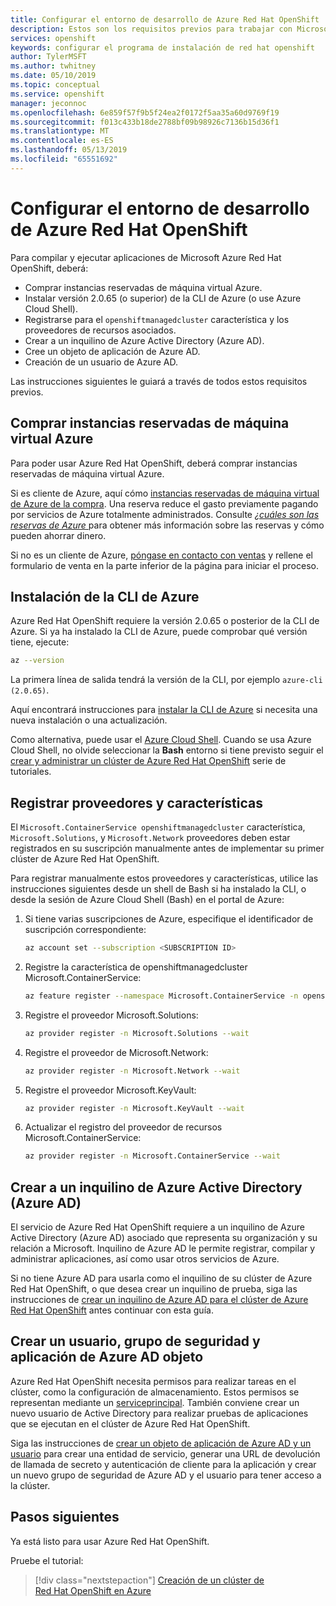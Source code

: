 ```yaml
---
title: Configurar el entorno de desarrollo de Azure Red Hat OpenShift | Microsoft Docs
description: Estos son los requisitos previos para trabajar con Microsoft Azure Red Hat OpenShift.
services: openshift
keywords: configurar el programa de instalación de red hat openshift
author: TylerMSFT
ms.author: twhitney
ms.date: 05/10/2019
ms.topic: conceptual
ms.service: openshift
manager: jeconnoc
ms.openlocfilehash: 6e859f57f9b5f24ea2f0172f5aa35a60d9769f19
ms.sourcegitcommit: f013c433b18de2788bf09b98926c7136b15d36f1
ms.translationtype: MT
ms.contentlocale: es-ES
ms.lasthandoff: 05/13/2019
ms.locfileid: "65551692"
---
```

# <a name="set-up-your-azure-red-hat-openshift-dev-environment"></a>Configurar el entorno de desarrollo de Azure Red Hat OpenShift

Para compilar y ejecutar aplicaciones de Microsoft Azure Red Hat OpenShift, deberá:

* Comprar instancias reservadas de máquina virtual Azure.
* Instalar versión 2.0.65 (o superior) de la CLI de Azure (o use Azure Cloud Shell).
* Registrarse para el `openshiftmanagedcluster` característica y los proveedores de recursos asociados.
* Crear a un inquilino de Azure Active Directory (Azure AD).
* Cree un objeto de aplicación de Azure AD.
* Creación de un usuario de Azure AD.

Las instrucciones siguientes le guiará a través de todos estos requisitos previos.

## <a name="purchase-azure-virtual-machine-reserved-instances"></a>Comprar instancias reservadas de máquina virtual Azure

Para poder usar Azure Red Hat OpenShift, deberá comprar instancias reservadas de máquina virtual Azure.

Si es cliente de Azure, aquí cómo [instancias reservadas de máquina virtual de Azure de la compra](https://aka.ms/openshift/buy). Una reserva reduce el gasto previamente pagando por servicios de Azure totalmente administrados. Consulte [ *¿cuáles son las reservas de Azure* ](https://docs.microsoft.com/azure/billing/billing-save-compute-costs-reservations) para obtener más información sobre las reservas y cómo pueden ahorrar dinero.

Si no es un cliente de Azure, [póngase en contacto con ventas](https://aka.ms/openshift/contact-sales) y rellene el formulario de venta en la parte inferior de la página para iniciar el proceso.

## <a name="install-the-azure-cli"></a>Instalación de la CLI de Azure

Azure Red Hat OpenShift requiere la versión 2.0.65 o posterior de la CLI de Azure. Si ya ha instalado la CLI de Azure, puede comprobar qué versión tiene, ejecute:

```bash
az --version
```

La primera línea de salida tendrá la versión de la CLI, por ejemplo `azure-cli (2.0.65)`.

Aquí encontrará instrucciones para [instalar la CLI de Azure](https://docs.microsoft.com/cli/azure/install-azure-cli?view=azure-cli-latest) si necesita una nueva instalación o una actualización.

Como alternativa, puede usar el [Azure Cloud Shell](https://docs.microsoft.com/azure/cloud-shell/overview). Cuando se usa Azure Cloud Shell, no olvide seleccionar la **Bash** entorno si tiene previsto seguir el [crear y administrar un clúster de Azure Red Hat OpenShift](tutorial-create-cluster.md) serie de tutoriales.

## <a name="register-providers-and-features"></a>Registrar proveedores y características

El `Microsoft.ContainerService openshiftmanagedcluster` característica, `Microsoft.Solutions`, y `Microsoft.Network` proveedores deben estar registrados en su suscripción manualmente antes de implementar su primer clúster de Azure Red Hat OpenShift.

Para registrar manualmente estos proveedores y características, utilice las instrucciones siguientes desde un shell de Bash si ha instalado la CLI, o desde la sesión de Azure Cloud Shell (Bash) en el portal de Azure:

1. Si tiene varias suscripciones de Azure, especifique el identificador de suscripción correspondiente:

    ```bash
    az account set --subscription <SUBSCRIPTION ID>
    ```

2. Registre la característica de openshiftmanagedcluster Microsoft.ContainerService:

    ```bash
    az feature register --namespace Microsoft.ContainerService -n openshiftmanagedcluster
    ```

3. Registre el proveedor Microsoft.Solutions:

    ```bash
    az provider register -n Microsoft.Solutions --wait
    ```

4. Registre el proveedor de Microsoft.Network:

    ```bash
    az provider register -n Microsoft.Network --wait
    ```

5. Registre el proveedor Microsoft.KeyVault:

    ```bash
    az provider register -n Microsoft.KeyVault --wait
    ```

6. Actualizar el registro del proveedor de recursos Microsoft.ContainerService:

    ```bash
    az provider register -n Microsoft.ContainerService --wait
    ```

## <a name="create-an-azure-active-directory-azure-ad-tenant"></a>Crear a un inquilino de Azure Active Directory (Azure AD)

El servicio de Azure Red Hat OpenShift requiere a un inquilino de Azure Active Directory (Azure AD) asociado que representa su organización y su relación a Microsoft. Inquilino de Azure AD le permite registrar, compilar y administrar aplicaciones, así como usar otros servicios de Azure.

Si no tiene Azure AD para usarla como el inquilino de su clúster de Azure Red Hat OpenShift, o que desea crear un inquilino de prueba, siga las instrucciones de [crear un inquilino de Azure AD para el clúster de Azure Red Hat OpenShift](howto-create-tenant.md) antes continuar con esta guía.

## <a name="create-an-azure-ad-user-security-group-and-application-object"></a>Crear un usuario, grupo de seguridad y aplicación de Azure AD objeto

Azure Red Hat OpenShift necesita permisos para realizar tareas en el clúster, como la configuración de almacenamiento. Estos permisos se representan mediante un [serviceprincipal](https://docs.microsoft.com/azure/active-directory/develop/app-objects-and-service-principals#service-principal-object). También conviene crear un nuevo usuario de Active Directory para realizar pruebas de aplicaciones que se ejecutan en el clúster de Azure Red Hat OpenShift.

Siga las instrucciones de [crear un objeto de aplicación de Azure AD y un usuario](howto-aad-app-configuration.md) para crear una entidad de servicio, generar una URL de devolución de llamada de secreto y autenticación de cliente para la aplicación y crear un nuevo grupo de seguridad de Azure AD y el usuario para tener acceso a la clúster.

## <a name="next-steps"></a>Pasos siguientes

Ya está listo para usar Azure Red Hat OpenShift.

Pruebe el tutorial:
> [!div class="nextstepaction"]
> [Creación de un clúster de Red Hat OpenShift en Azure](tutorial-create-cluster.md)

[azure-cli-install]: https://docs.microsoft.com/cli/azure/install-azure-cli